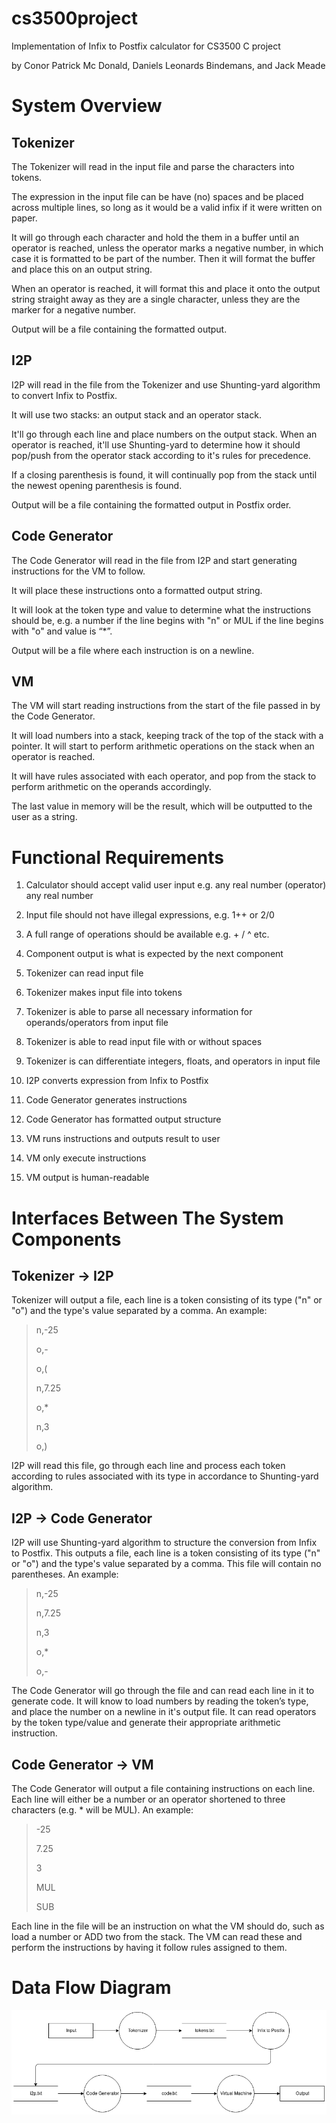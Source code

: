 # cs3500project
Implementation of Infix to Postfix calculator for CS3500 C project

by Conor Patrick Mc Donald, Daniels Leonards Bindemans, and Jack Meade

# System Overview

## Tokenizer
The Tokenizer will read in the input file and parse the characters into tokens.

The expression in the input file can be have (no) spaces and be placed across multiple lines, so long as it would
be a valid infix if it were written on paper.

It will go through each character and hold the them in a buffer until an operator is reached, unless the operator
marks a negative number, in which case it is formatted to be part of the number. Then it will format the buffer and
place this on an output string.

When an operator is reached, it will format this and place it onto the output string straight away as they are a single
character, unless they are the marker for a negative number.

Output will be a file containing the formatted output.

## I2P
I2P will read in the file from the Tokenizer and use Shunting-yard algorithm to convert Infix to Postfix.

It will use two stacks: an output stack and an operator stack.

It'll go through each line and place numbers on the output stack. When an operator is reached, it'll use Shunting-yard
to determine how it should pop/push from the operator stack according to it's rules for precedence.

If a closing parenthesis is found, it will continually pop from the stack until the newest opening parenthesis is found.

Output will be a file containing the formatted output in Postfix order.

## Code Generator
The Code Generator will read in the file from I2P and start generating instructions for the VM to follow.

It will place these instructions onto a formatted output string.

It will look at the token type and value to determine what the instructions should be,
e.g. a number if the line begins with "n" or MUL if the line begins with "o" and value is “\*”.

Output will be a file where each instruction is on a newline.

## VM
The VM will start reading instructions from the start of the file passed in by the Code Generator.

It will load numbers into a stack, keeping track of the top of the stack with a pointer. It will start to perform
arithmetic operations on the stack when an operator is reached.

It will have rules associated with each operator, and pop from the stack to perform arithmetic on the operands accordingly.

The last value in memory will be the result, which will be outputted to the user as a string.

# Functional Requirements
1. Calculator should accept valid user input e.g. any real number (operator) any real number
1. Input file should not have illegal expressions, e.g. 1++ or 2/0
1. A full range of operations should be available e.g. + / ^ etc.
1. Component output is what is expected by the next component

1. Tokenizer can read input file
1. Tokenizer makes input file into tokens
1. Tokenizer is able to parse all necessary information for operands/operators from input file
1. Tokenizer is able to read input file with or without spaces
1. Tokenizer is can differentiate integers, floats, and operators in input file

1. I2P converts expression from Infix to Postfix

1. Code Generator generates instructions
1. Code Generator has formatted output structure

1. VM runs instructions and outputs result to user
1. VM only execute instructions
1. VM output is human-readable

# Interfaces Between The System Components
## Tokenizer -> I2P
Tokenizer will output a file, each line is a token consisting of its type ("n" or "o") and the type's value separated
by a comma. An example:

>n,-25
>
>o,-
>
>o,(
>
>n,7.25
>
>o,*
>
>n,3
>
>o,)

I2P will read this file, go through each line and process each token according to rules
associated with its type in accordance to Shunting-yard algorithm.

## I2P -> Code Generator
I2P will use Shunting-yard algorithm to structure the conversion from Infix to Postfix. This outputs a file,
each line is a token consisting of its type ("n" or "o") and the type's value separated by a comma. This file will
contain no parentheses. An example:

>n,-25
>
>n,7.25
>
>n,3
>
>o,*
>
>o,-


The Code Generator will go through the file and can read each line in it to generate code. It
will know to load numbers by reading the token’s type, and place the number on a newline in it's output file.
It can read operators by the token type/value and generate their appropriate arithmetic instruction.

## Code Generator -> VM
The Code Generator will output a file containing instructions on each line. Each line will either be
a number or an operator shortened to three characters (e.g. * will be MUL). An example:

>-25
>
>7.25
>
>3
>
>MUL
>
>SUB


Each line in the file will be an instruction on what the VM should do, such
as load a number or ADD two from the stack. The VM can read these and perform the instructions by having it follow
rules assigned to them.

# Data Flow Diagram
![Diagram which shows the data flowing from one component to another](data_flow.png "Data Flow Diagram")
